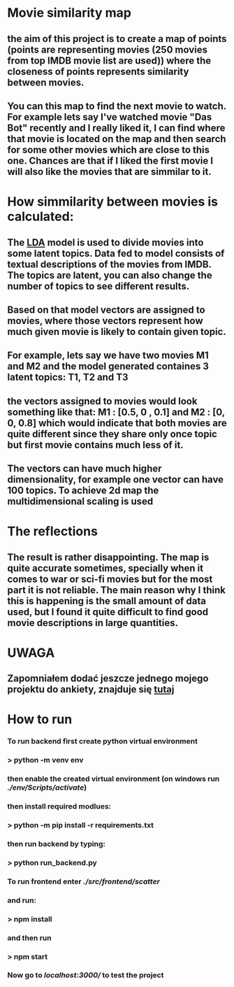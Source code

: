 # Movie similarity map

## the aim of this project is to create a map of points (points are representing movies (250 movies from top IMDB movie list are used)) where the closeness of points represents similarity between movies.

## You can this map to find the next movie to watch. For example lets say I've watched movie "Das Bot" recently and I really liked it, I can find where that movie is located on the map and then search for some other movies which are close to this one. Chances are that if I liked the first movie I will also like the movies that are simmilar to it.

# How simmilarity between movies is calculated:

## The [LDA](https://en.wikipedia.org/wiki/Latent_Dirichlet_allocation) model is used to divide movies into some latent topics. Data fed to model consists of textual descriptions of the movies from IMDB. The topics are latent, you can also change the number of topics to see different results.

## Based on that model vectors are assigned to movies, where those vectors represent how much given movie is likely to contain given topic.

## For example, lets say we have two movies **M1** and **M2** and the model generated containes 3 latent topics: **T1**, **T2** and **T3**

## the vectors assigned to movies would look something like that: **M1** : [0.5, 0 , 0.1] and **M2** : [0, 0, 0.8] which would indicate that both movies are quite different since they share only once topic but first movie contains much less of it.

## The vectors can have much higher dimensionality, for example one vector can have 100 topics. To achieve 2d map the multidimensional scaling is used

# The reflections
## The result is rather disappointing. The map is quite accurate sometimes, specially when it comes to war or sci-fi movies but for the most part it is not reliable. The main reason why I think this is happening is the small amount of data used, but I found it quite difficult to find good movie descriptions in large quantities.

# UWAGA
## Zapomniałem dodać jeszcze jednego mojego projektu do ankiety, znajduje się [tutaj](https://github.com/kfkowal/PAS_projekt)

# How to run
### To run backend first create python virtual environment
### > python -m venv env
### then enable the created virtual environment (on windows run ***./env/Scripts/activate***)
### then install required modlues:
### > python -m pip install -r requirements.txt
### then run backend by typing:
### > python run_backend.py

### To run frontend enter ***./src/frontend/scatter***
### and run:
### > npm install
### and then run
### > npm start

### Now go to ***localhost:3000/*** to test the project

